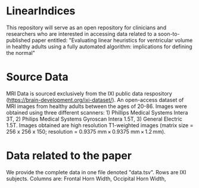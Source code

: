 # LinearIndices

This repository will serve as an open repository for clinicians and researchers who are interested in accessing data related to a soon-to-published paper entitled: "Evaluating linear heuristics for ventricular volume in healthy adults using a fully automated algorithm: implications for defining the normal"

# Source Data
MRI Data is sourced exclusively from the IXI public data respository (https://brain-development.org/ixi-dataset/). An open-access dataset of MRI images from healthy adults between the ages of 20-86. Images were obtained using three different scanners: 1) Phillips Medical Systems Intera 3T, 2)  Philips Medical Systems Gyroscan Intera 1.5T, 3) General Electric 1.5T. Images obtained are high resolution T1-weighted images (matrix size = 256 x 256 x 150; resolution = 0.9375 mm × 0.9375 mm × 1.2 mm). 

# Data related to the paper
We provide the complete data in one file denoted "data.tsv". Rows are IXI subjects. Columns are: Frontal Horn Width, Occipital Horn Width, 


